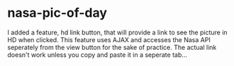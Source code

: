 # nasa-pic-of-day
I added a feature, hd link button, that will provide a link to see the picture in HD when clicked. 
This feature uses AJAX and accesses the Nasa API seperately from the view button for the sake of practice.
The actual link doesn't work unless you copy and paste it in a seperate tab...
